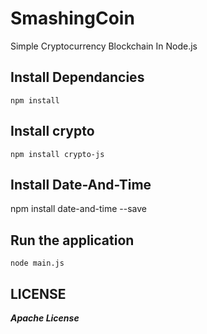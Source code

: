# SmashingCoin

Simple Cryptocurrency Blockchain In Node.js

## Install Dependancies

    npm install

## Install crypto

    npm install crypto-js
    
## Install Date-And-Time

npm install date-and-time --save


## Run the application

    node main.js

## LICENSE

**_Apache License_**
